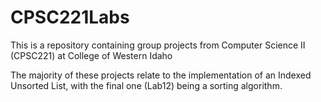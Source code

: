 # CPSC221Labs

This is a repository containing group projects from Computer Science II (CPSC221) at College of Western Idaho

The majority of these projects relate to the implementation of an Indexed Unsorted List, with the final one (Lab12) being a sorting algorithm.
